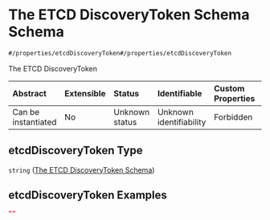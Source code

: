 # The ETCD DiscoveryToken Schema Schema

```txt
#/properties/etcdDiscoveryToken#/properties/etcdDiscoveryToken
```

The ETCD DiscoveryToken

| Abstract            | Extensible | Status         | Identifiable            | Custom Properties | Additional Properties | Access Restrictions | Defined In                                                        |
| :------------------ | :--------- | :------------- | :---------------------- | :---------------- | :-------------------- | :------------------ | :---------------------------------------------------------------- |
| Can be instantiated | No         | Unknown status | Unknown identifiability | Forbidden         | Allowed               | none                | [values.schema.json\*](values.schema.json "open original schema") |

## etcdDiscoveryToken Type

`string` ([The ETCD DiscoveryToken Schema](values-properties-the-etcd-discoverytoken-schema.md))

## etcdDiscoveryToken Examples

```json
""
```
